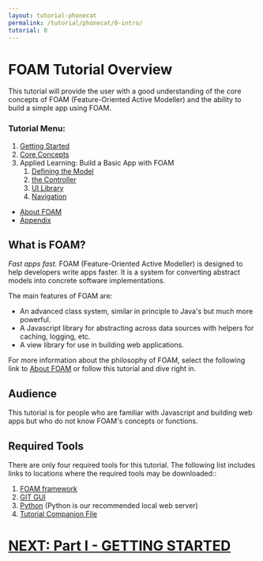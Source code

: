 ```yaml
---
layout: tutorial-phonecat
permalink: /tutorial/phonecat/0-intro/
tutorial: 0
---
```


# **FOAM Tutorial Overview**

This tutorial will provide the user with a good understanding of the core concepts of FOAM (Feature-Oriented Active Modeller) and the ability to build a simple app using FOAM.  

### **Tutorial Menu:** 

1. [Getting Started](../1-gettingstarted/) 
2. [Core Concepts](/tutorial/phonecat/2-concepts/) 
3. Applied Learning: Build a Basic App with FOAM
     1. [Defining the Model](/tutorial/phonecat/3-model/)
     2. [the Controller](/tutorial/phonecat/4-dao/)
     3. [UI Library](/tutorial/phonecat/3c-UI/)
     4. [Navigation](/tutorial/phonecat/3d-navigation/)
* [About FOAM](https://katemengjunxia.github.io/foam/about/)
* [Appendix](/Users/lilian/foam/tutorial/phonecat/4-appendix.md) 

## **What is FOAM?**

*Fast apps fast.* FOAM (Feature-Oriented Active Modeller) is designed to help developers write apps faster. It is a system for converting abstract models into concrete software implementations. 

The main features of FOAM are: 

- An advanced class system, similar in principle to Java's but much more powerful.
- A Javascript library for abstracting across data sources with helpers for caching, logging, etc.
- A view library for use in building web applications.

For more information about the philosophy of FOAM, select the following link to [About FOAM](https://katemengjunxia.github.io/foam/about/) or follow this tutorial and dive right in.    

## **Audience**

This tutorial is for people who are familiar with Javascript and building web apps but who do not know FOAM's concepts or functions. 

## **Required Tools**

There are only four required tools for this tutorial. The following list includes links to locations where the required tools may be downloaded::

1. [FOAM framework](https://github.com/foam-framework/foam2.git)
2. [GIT GUI](https://www.sourcetreeapp.com/)
3. [Python](https://www.python.org/downloads/) (Python is our recommended local web server)
4. [Tutorial Companion File](/Users/lilian/foam/tutorial/phonecat/bundle.zip)

# **[NEXT:  Part I - GETTING STARTED](/Users/lilian/foam/tutorial/phonecat/1-gettingstarted.md)**  

